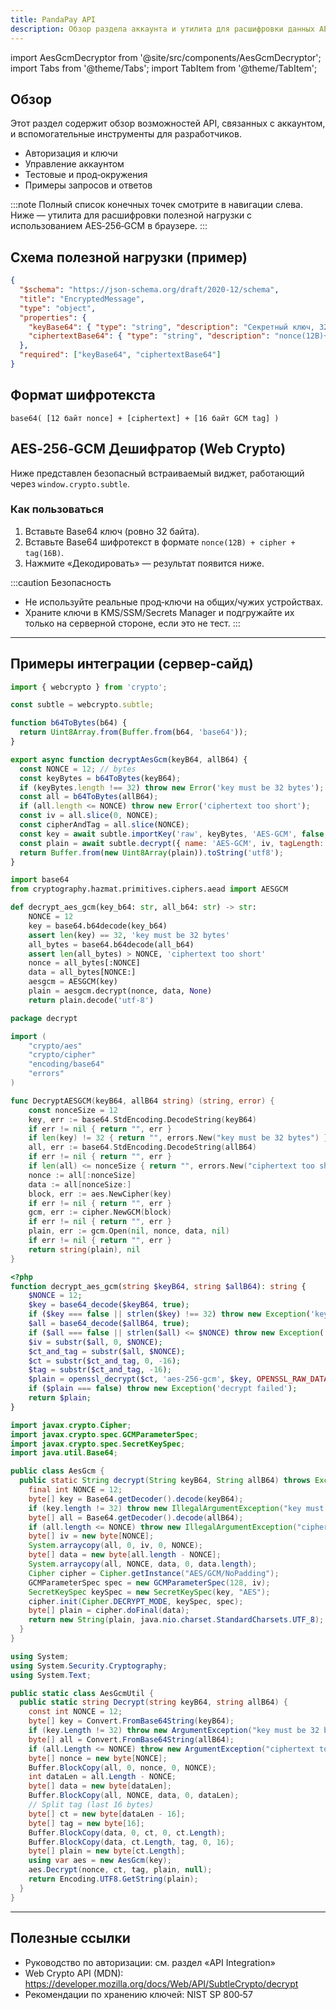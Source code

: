 ```yaml
---
title: PandaPay API
description: Обзор раздела аккаунта и утилита для расшифровки данных AES‑256‑GCM (Web Crypto)
---
```


import AesGcmDecryptor from '@site/src/components/AesGcmDecryptor';
import Tabs from '@theme/Tabs';
import TabItem from '@theme/TabItem';

## Обзор

Этот раздел содержит обзор возможностей API, связанных с аккаунтом, и вспомогательные инструменты для разработчиков.

- Авторизация и ключи
- Управление аккаунтом
- Тестовые и прод‑окружения
- Примеры запросов и ответов

:::note
Полный список конечных точек смотрите в навигации слева. Ниже — утилита для расшифровки полезной нагрузки с использованием AES‑256‑GCM в браузере.
:::

## Схема полезной нагрузки (пример)

```json
{
  "$schema": "https://json-schema.org/draft/2020-12/schema",
  "title": "EncryptedMessage",
  "type": "object",
  "properties": {
    "keyBase64": { "type": "string", "description": "Секретный ключ, 32 байта, Base64" },
    "ciphertextBase64": { "type": "string", "description": "nonce(12B)+cipher+tag(16B), Base64" }
  },
  "required": ["keyBase64", "ciphertextBase64"]
}
```

## Формат шифротекста

```text
base64( [12 байт nonce] + [ciphertext] + [16 байт GCM tag] )
```

## AES‑256‑GCM Дешифратор (Web Crypto)

Ниже представлен безопасный встраиваемый виджет, работающий через `window.crypto.subtle`.

### Как пользоваться

1. Вставьте Base64 ключ (ровно 32 байта).
2. Вставьте Base64 шифротекст в формате `nonce(12B) + cipher + tag(16B)`.
3. Нажмите «Декодировать» — результат появится ниже.

:::caution Безопасность
- Не используйте реальные прод‑ключи на общих/чужих устройствах.
- Храните ключи в KMS/SSM/Secrets Manager и подгружайте их только на серверной стороне, если это не тест.
:::

<AesGcmDecryptor />

---

## Примеры интеграции (сервер‑сайд)

<Tabs>
  <TabItem value="node" label="Node.js (crypto)">

```js
import { webcrypto } from 'crypto';

const subtle = webcrypto.subtle;

function b64ToBytes(b64) {
  return Uint8Array.from(Buffer.from(b64, 'base64'));
}

export async function decryptAesGcm(keyB64, allB64) {
  const NONCE = 12; // bytes
  const keyBytes = b64ToBytes(keyB64);
  if (keyBytes.length !== 32) throw new Error('key must be 32 bytes');
  const all = b64ToBytes(allB64);
  if (all.length <= NONCE) throw new Error('ciphertext too short');
  const iv = all.slice(0, NONCE);
  const cipherAndTag = all.slice(NONCE);
  const key = await subtle.importKey('raw', keyBytes, 'AES-GCM', false, ['decrypt']);
  const plain = await subtle.decrypt({ name: 'AES-GCM', iv, tagLength: 128 }, key, cipherAndTag);
  return Buffer.from(new Uint8Array(plain)).toString('utf8');
}
```

  </TabItem>
  <TabItem value="python" label="Python (cryptography)">

```python
import base64
from cryptography.hazmat.primitives.ciphers.aead import AESGCM

def decrypt_aes_gcm(key_b64: str, all_b64: str) -> str:
    NONCE = 12
    key = base64.b64decode(key_b64)
    assert len(key) == 32, 'key must be 32 bytes'
    all_bytes = base64.b64decode(all_b64)
    assert len(all_bytes) > NONCE, 'ciphertext too short'
    nonce = all_bytes[:NONCE]
    data = all_bytes[NONCE:]
    aesgcm = AESGCM(key)
    plain = aesgcm.decrypt(nonce, data, None)
    return plain.decode('utf-8')
```

  </TabItem>
  <TabItem value="go" label="Go (crypto/aes)">

```go
package decrypt

import (
    "crypto/aes"
    "crypto/cipher"
    "encoding/base64"
    "errors"
)

func DecryptAESGCM(keyB64, allB64 string) (string, error) {
    const nonceSize = 12
    key, err := base64.StdEncoding.DecodeString(keyB64)
    if err != nil { return "", err }
    if len(key) != 32 { return "", errors.New("key must be 32 bytes") }
    all, err := base64.StdEncoding.DecodeString(allB64)
    if err != nil { return "", err }
    if len(all) <= nonceSize { return "", errors.New("ciphertext too short") }
    nonce := all[:nonceSize]
    data := all[nonceSize:]
    block, err := aes.NewCipher(key)
    if err != nil { return "", err }
    gcm, err := cipher.NewGCM(block)
    if err != nil { return "", err }
    plain, err := gcm.Open(nil, nonce, data, nil)
    if err != nil { return "", err }
    return string(plain), nil
}
```

  </TabItem>
  <TabItem value="php" label="PHP (openssl)">

```php
<?php
function decrypt_aes_gcm(string $keyB64, string $allB64): string {
    $NONCE = 12;
    $key = base64_decode($keyB64, true);
    if ($key === false || strlen($key) !== 32) throw new Exception('key must be 32 bytes');
    $all = base64_decode($allB64, true);
    if ($all === false || strlen($all) <= $NONCE) throw new Exception('ciphertext too short');
    $iv = substr($all, 0, $NONCE);
    $ct_and_tag = substr($all, $NONCE);
    $ct = substr($ct_and_tag, 0, -16);
    $tag = substr($ct_and_tag, -16);
    $plain = openssl_decrypt($ct, 'aes-256-gcm', $key, OPENSSL_RAW_DATA, $iv, $tag, '');
    if ($plain === false) throw new Exception('decrypt failed');
    return $plain;
}
```

  </TabItem>
  <TabItem value="java" label="Java (javax.crypto)">

```java
import javax.crypto.Cipher;
import javax.crypto.spec.GCMParameterSpec;
import javax.crypto.spec.SecretKeySpec;
import java.util.Base64;

public class AesGcm {
  public static String decrypt(String keyB64, String allB64) throws Exception {
    final int NONCE = 12;
    byte[] key = Base64.getDecoder().decode(keyB64);
    if (key.length != 32) throw new IllegalArgumentException("key must be 32 bytes");
    byte[] all = Base64.getDecoder().decode(allB64);
    if (all.length <= NONCE) throw new IllegalArgumentException("ciphertext too short");
    byte[] iv = new byte[NONCE];
    System.arraycopy(all, 0, iv, 0, NONCE);
    byte[] data = new byte[all.length - NONCE];
    System.arraycopy(all, NONCE, data, 0, data.length);
    Cipher cipher = Cipher.getInstance("AES/GCM/NoPadding");
    GCMParameterSpec spec = new GCMParameterSpec(128, iv);
    SecretKeySpec keySpec = new SecretKeySpec(key, "AES");
    cipher.init(Cipher.DECRYPT_MODE, keySpec, spec);
    byte[] plain = cipher.doFinal(data);
    return new String(plain, java.nio.charset.StandardCharsets.UTF_8);
  }
}
```

  </TabItem>
  <TabItem value="csharp" label="C# (.NET AesGcm)">

```csharp
using System;
using System.Security.Cryptography;
using System.Text;

public static class AesGcmUtil {
  public static string Decrypt(string keyB64, string allB64) {
    const int NONCE = 12;
    byte[] key = Convert.FromBase64String(keyB64);
    if (key.Length != 32) throw new ArgumentException("key must be 32 bytes");
    byte[] all = Convert.FromBase64String(allB64);
    if (all.Length <= NONCE) throw new ArgumentException("ciphertext too short");
    byte[] nonce = new byte[NONCE];
    Buffer.BlockCopy(all, 0, nonce, 0, NONCE);
    int dataLen = all.Length - NONCE;
    byte[] data = new byte[dataLen];
    Buffer.BlockCopy(all, NONCE, data, 0, dataLen);
    // Split tag (last 16 bytes)
    byte[] ct = new byte[dataLen - 16];
    byte[] tag = new byte[16];
    Buffer.BlockCopy(data, 0, ct, 0, ct.Length);
    Buffer.BlockCopy(data, ct.Length, tag, 0, 16);
    byte[] plain = new byte[ct.Length];
    using var aes = new AesGcm(key);
    aes.Decrypt(nonce, ct, tag, plain, null);
    return Encoding.UTF8.GetString(plain);
  }
}
```

  </TabItem>
</Tabs>

---

## Полезные ссылки

- Руководство по авторизации: см. раздел «API Integration»
- Web Crypto API (MDN): https://developer.mozilla.org/docs/Web/API/SubtleCrypto/decrypt
- Рекомендации по хранению ключей: NIST SP 800‑57